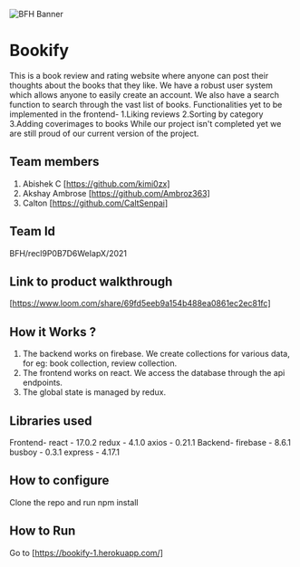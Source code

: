 ![BFH Banner](https://trello-attachments.s3.amazonaws.com/542e9c6316504d5797afbfb9/542e9c6316504d5797afbfc1/39dee8d993841943b5723510ce663233/Frame_19.png)

# Bookify

This is a book review and rating website where anyone can post their thoughts about the books that they like. We have a robust user system which allows anyone to easily create an account. We also have a search function to search through the vast list of books. Functionalities yet to be implemented in the frontend-
1.Liking reviews
2.Sorting by category
3.Adding coverimages to books
While our project isn't completed yet we are still proud of our current version of the project.

## Team members

1. Abishek C [https://github.com/kimi0zx]
2. Akshay Ambrose [https://github.com/Ambroz363]
3. Calton [https://github.com/CaltSenpai]

## Team Id

BFH/recl9P0B7D6WeIapX/2021

## Link to product walkthrough

[https://www.loom.com/share/69fd5eeb9a154b488ea0861ec2ec81fc]

## How it Works ?

1. The backend works on firebase. We create collections for various data, for eg: book collection, review collection.
2. The frontend works on react. We access the database through the api endpoints.
3. The global state is managed by redux.

## Libraries used

Frontend-
react - 17.0.2
redux - 4.1.0
axios - 0.21.1
Backend-
firebase - 8.6.1
busboy - 0.3.1
express - 4.17.1

## How to configure

Clone the repo and run npm install

## How to Run

Go to [https://bookify-1.herokuapp.com/]
